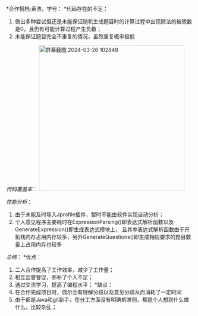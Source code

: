 *合作搭档:黄浩，学号：
*代码存在的不足：
1. 做出多种尝试但还是未能保证随机生成题目时的计算过程中出现除法的被除数是0，且仍有可能计算过程产生负数；
2. 未能保证题目完全不重复的情况，虽然重复概率极低
   
*代码覆盖率*：
<img width="391" alt="屏幕截图 2024-03-26 102848" src="https://github.com/ww9826336/pairwork/assets/128201562/166d5ab2-7dbf-46a3-a7af-8ab95e7f29a4">

*性能分析*：
1. 由于未能及时导入Jprofile插件，暂时不能由软件实现自动分析；
2. 个人意见程序主要耗时在ExpressionParsing()即表达式解析函数以及GenerateExpression()即生成表达式模块上，
且其中表达式解析函数由于开拓栈内存占用内存较多，另外GenerateQuestions()即生成相应要求的题目数量上占用内存也较多

*总结*：
*优点：
1. 二人合作提高了工作效率，减少了工作量；
2. 相互监督督促，弥补了个人不足；
3. 通过交流学习，提高了编程水平；
*缺点：
1. 在合作完成项目时，偶尔会有理解分歧以及意见分歧从而消耗了一定时间
2. 由于都是Java和git新手，在分工方面没有明确的准则，都是个人想到什么做什么，比较杂乱；
